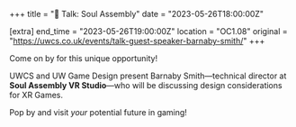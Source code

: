 +++
title = "🎤 Talk: Soul Assembly"
date = "2023-05-26T18:00:00Z"

[extra]
end_time = "2023-05-26T19:00:00Z"
location = "OC1.08"
original = "https://uwcs.co.uk/events/talk-guest-speaker-barnaby-smith/"
+++

Come on by for this unique opportunity! 

UWCS and UW Game Design present Barnaby Smith—technical director at **Soul Assembly VR Studio**—who will be discussing design considerations for XR Games. 

Pop by and visit *your* potential future in gaming!
